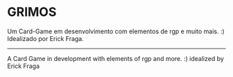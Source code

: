 # GRIMOS

Um Card-Game em desenvolvimento com elementos de rgp e muito mais. :)
Idealizado por Erick Fraga.

---------------------------------------------------------------------

A Card Game in development with elements of rgp and more. :)
idealized by Erick Fraga
